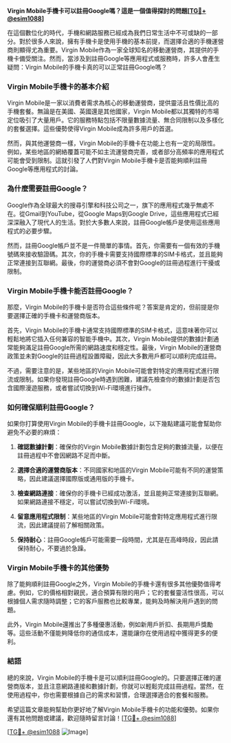 **Virgin Mobile手機卡可以註冊Google嗎？這是一個值得探討的問題[[TG💪+ @esim1088](https://t.me/s/esim1088)]**

在這個數位化的時代，手機和網路服務已經成為我們日常生活中不可或缺的一部分。對於很多人來說，擁有手機卡是使用手機的基本前提，而選擇合適的手機運營商則顯得尤為重要。Virgin Mobile作為一家全球知名的移動運營商，其提供的手機卡備受關注。然而，當涉及到註冊Google等應用程式或服務時，許多人會產生疑問：Virgin Mobile的手機卡真的可以正常註冊Google嗎？

### **Virgin Mobile手機卡的基本介紹**

Virgin Mobile是一家以消費者需求為核心的移動運營商，提供靈活且性價比高的手機套餐。無論是在美國、英國還是其他國家，Virgin Mobile都以其獨特的市場定位吸引了大量用戶。它的服務特點包括不限量數據流量、無合同限制以及多樣化的套餐選擇。這些優勢使得Virgin Mobile成為許多用戶的首選。

然而，與其他運營商一樣，Virgin Mobile的手機卡在功能上也有一定的局限性。例如，某些地區的網絡覆蓋可能不如主流運營商完善，或者部分高頻率的應用程式可能會受到限制。這就引發了人們對Virgin Mobile手機卡是否能夠順利註冊Google等應用程式的討論。

### **為什麼需要註冊Google？**

Google作為全球最大的搜尋引擎和科技公司之一，旗下的應用程式幾乎無處不在。從Gmail到YouTube，從Google Maps到Google Drive，這些應用程式已經深深融入了現代人的生活。對於大多數人來說，註冊Google帳戶是使用這些應用程式的必要步驟。

然而，註冊Google帳戶並不是一件簡單的事情。首先，你需要有一個有效的手機號碼來接收驗證碼。其次，你的手機卡需要支持國際標準的SIM卡格式，並且能夠正常連接到互聯網。最後，你的運營商必須不會對Google的註冊過程進行干擾或限制。

### **Virgin Mobile手機卡能否註冊Google？**

那麼，Virgin Mobile的手機卡是否符合這些條件呢？答案是肯定的，但前提是你要選擇正確的手機卡和運營商版本。

首先，Virgin Mobile的手機卡通常支持國際標準的SIM卡格式，這意味著你可以輕鬆地將它插入任何兼容的智能手機中。其次，Virgin Mobile提供的數據計劃通常能夠滿足註冊Google所需的網路速度和穩定性。最後，Virgin Mobile的運營商政策並未對Google的註冊過程設置障礙，因此大多數用戶都可以順利完成註冊。

不過，需要注意的是，某些地區的Virgin Mobile可能會對特定的應用程式進行限流或限制。如果你發現註冊Google時遇到困難，建議先檢查你的數據計劃是否包含國際漫遊服務，或者嘗試切換到Wi-Fi環境進行操作。

### **如何確保順利註冊Google？**

如果你打算使用Virgin Mobile的手機卡註冊Google，以下幾點建議可能會幫助你避免不必要的麻煩：

1. **確認數據計劃**：確保你的Virgin Mobile數據計劃包含足夠的數據流量，以便在註冊過程中不會因網路不足而中斷。
   
2. **選擇合適的運營商版本**：不同國家和地區的Virgin Mobile可能有不同的運營策略，因此建議選擇國際版或通用版的手機卡。

3. **檢查網路連接**：確保你的手機卡已經成功激活，並且能夠正常連接到互聯網。如果網路連接不穩定，可以嘗試切換到Wi-Fi環境。

4. **留意應用程式限制**：某些地區的Virgin Mobile可能會對特定應用程式進行限流，因此建議提前了解相關政策。

5. **保持耐心**：註冊Google帳戶可能需要一段時間，尤其是在高峰時段，因此請保持耐心，不要過於急躁。

### **Virgin Mobile手機卡的其他優勢**

除了能夠順利註冊Google之外，Virgin Mobile的手機卡還有很多其他優勢值得考慮。例如，它的價格相對親民，適合預算有限的用戶；它的套餐靈活性很高，可以根據個人需求隨時調整；它的客戶服務也比較專業，能夠及時解決用戶遇到的問題。

此外，Virgin Mobile還推出了多種優惠活動，例如新用戶折扣、長期用戶獎勵等。這些活動不僅能夠降低你的通信成本，還能讓你在使用過程中獲得更多的便利。

### **結語**

總的來說，Virgin Mobile的手機卡是可以順利註冊Google的。只要選擇正確的運營商版本，並且注意網路連接和數據計劃，你就可以輕鬆完成註冊過程。當然，在使用過程中，你也需要根據自己的需求和習慣，合理選擇適合的套餐和服務。

希望這篇文章能夠幫助你更好地了解Virgin Mobile手機卡的功能和優勢。如果你還有其他問題或建議，歡迎隨時留言討論！[[TG💪+ @esim1088](https://t.me/s/esim1088)]

[[TG💪+ @esim1088](https://t.me/s/esim1088) ![Image](https://i.postimg.cc/4NQfJmqS/Snipaste-2025-05-13-00-14-12.png)]